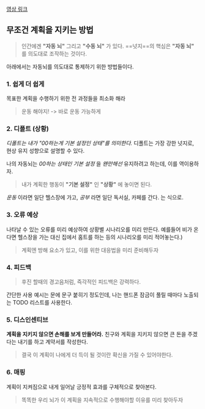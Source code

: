 
[영상 링크](https://www.youtube.com/watch?v=gupnBJxtolI)

## 무조건 계획을 지키는 방법 

> 인간에겐 __"자동 뇌"__ 그리고  __"수동 뇌"__ 가 있다. ==넛지==의 핵심은 __"자동 뇌"__ 를 의도대로 조작하는 것이다.

아래에서는 자동뇌를 의도대로 통제하기 위한 방법들이다.


### 1. 쉽게 더 쉽게

목표한 계획을 수행하기 위한 전 과정들을 최소화 해라 
> 운동 해야지! -> 바로 운동 가능하게


### 2. 디폴트 (상황)

_디폴트는 내가 "00하는게 기본 설정인 상태"를 의미한다._ 디폴트는 가장 강한 넛지로, 현상 유지 성향으로 설명할 수 있다.

나의 자동뇌는 _00하는 상태인 기본 설정_ 을 _왠만해선_ 유지하려고 하는데, 이를 역이용하자.

> 내가 계획한 행동이 __"기본 설정"__ 인 __"상황"__ 에 놓이면 된다. 

_운동_ 이라면 일단 헬스장에 가고, _공부_ 라면 일단 독서실, 카페를 간다. 는 식으로. 


### 3. 오류 예상 

나타날 수 있는 오류를 미리 예상하여 상황별 시나리오를 미리 만든다. 예를들어 비가 온다면 헬스장을 가는 대신 집에서 홈트를 하는 등의 시나리오를 미리 적어놓는다.)

 > 계획엔 방해 요소가 있고, 이를 위한 대응법을 미리 준비해두자


### 4. 피드백

> 후진 할때의 경고음처럼, 즉각적인 피드백은 강력하다. 

간단한 사용 예시는 문에 문구 붙히기 정도인데, 나는 핸드폰 잠금이 풀릴 때마다 노출되는 TODO 리스트를 사용한다.


### 5. 디스인센티브 
__계획을 지키지 않으면 손해를 보게 만들어라.__ 친구와 계획을 지키지 않으면 큰 돈을 주겠다는 내기를 하고 계약서를 작성한다.

> 결국 이 계획이 나에게 더 득이 될 것이란 확신을 가질 수 있어야한다.


### 6. 매핑 
계획이 지켜짐으로 내게 일어날 긍정적 효과를 구체적으로 찾아본다.

> 똑똑한 우리 뇌가 이 계획을 지속적으로 수행해야할 이유를 미리 찾아두자